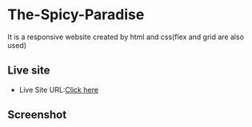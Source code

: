 # The-Spicy-Paradise
It is a responsive website created by html and css(flex and grid are also used)

## Live site

- Live Site URL:[Click here](https://murugan008.github.io/The-Spicy-Paradise/)

## Screenshot

![]()
![]()
